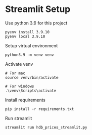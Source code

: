 # Streamlit Setup

Use python 3.9 for this project
```
pyenv install 3.9.10
pyenv local 3.9.10
```

Setup virtual environment
```
python3.9 -m venv venv 
```

Activate venv
```
# For mac
source venv/bin/activate

# For windows
.\venv\Scripts\activate
```

Install requirements
```
pip install -r requirements.txt
```

Run streamlit
```
streamlit run hdb_prices_streamlit.py
```
